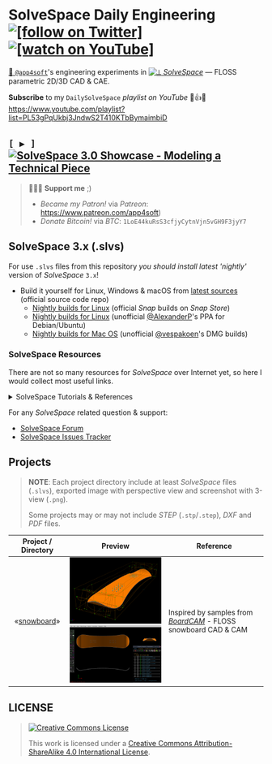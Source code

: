 # SolveSpace Daily Engineering [![`[follow on Twitter]`](https://img.shields.io/twitter/follow/app4soft?style=social&logo=twitter)](https://twitter.com/search?q=solvespace+OR+%23dailysolvespace+from%3Aapp4soft) [![`[watch on YouTube]`](https://img.shields.io/youtube/views/1uZgUpjTg18?style=social&logo=youtube)](https://www.youtube.com/playlist?list=PL53gPqUkbj3JndwS2T410KTbBymaimbiD)

[👷 `@app4soft`](https://twitter.com/app4soft)'s engineering experiments in [![⟂](https://raw.githubusercontent.com/solvespace/solvespace/master/res/freedesktop/solvespace-24x24.png) *SolveSpace*](https://solvespace.com) — FLOSS parametric 2D/3D CAD &amp; CAE.

**Subscribe** to my `DailySolveSpace` *playlist on YouTube* 🔔👍💬 https://www.youtube.com/playlist?list=PL53gPqUkbj3JndwS2T410KTbBymaimbiD

## `[ ▶️ ]` [![SolveSpace 3.0 Showcase - Modeling a Technical Piece](https://i.ytimg.com/vi/1uZgUpjTg18/hqdefault.jpg)](https://youtu.be/1uZgUpjTg18)

> 💸🔀🚀 **Support me** ;)
>
> - *Became my Patron!* via *Patreon*: https://www.patreon.com/app4soft)
> - *Donate Bitcoin!* via *BTC*: `1LoE44kuRsS3cfjyCytnVjn5vGH9F3jyY7`

## SolveSpace 3.x (.slvs)

For use `.slvs` files from this repository *you should install latest 'nightly'* version of *SolveSpace* `3.x`!

- Build it yourself for Linux, Windows & macOS from [latest sources](https://github.com/solvespace/solvespace/tree/master) (official source code repo)
  - [Nightly builds for Linux](https://snapcraft.io/solvespace) (official *Snap* builds on *Snap Store*)
  - [Nightly builds for Linux](https://notesalexp.org) (unofficial [@AlexanderP](http://github.com/alexanderp)'s PPA for Debian/Ubuntu)
  - [Nightly builds for Mac OS](https://github.com/vespakoen/solvespace/releases) (unofficial [@vespakoen](https://github.com/vespakoen)'s DMG builds)

### SolveSpace Resources

There are not so many resources for *SolveSpace* over Internet yet, so here I would collect most useful links.

<details>
  <summary>SolveSpace Tutorials & References</summary>

*In English:*

- http://solvespace.com
  - http://solvespace.com/features.pl
  - http://solvespace.com/tutorial.pl
  - http://solvespace.com/ref.pl
  - http://solvespace.com/tech.pl
  - http://solvespace.com/examples.pl
- https://solvespace.readthedocs.io/en/latest/
- http://www.farwire.net/SolveSpace-LearningGuide.htm

*In Russian:*

- https://habr.com/ru/post/324160/
  - https://habr.com/ru/post/324514/
  - https://habr.com/ru/post/325770/
  - https://habr.com/ru/post/335962/
- http://www.craftingbe.org/CAD/solvespace_rises.html ([mirror](https://crafting.be/2017/08/solvespace-rises/))

</details>

For any *SolveSpace* related question & support: 

- [SolveSpace Forum](http://solvespace.com/forum.pl)
- [SolveSpace Issues Tracker](https://github.com/solvespace/solvespace/issues)

## Projects

> **NOTE**: Each project directory include at least *SolveSpace* files (`.slvs`), exported image with perspective view  and screenshot with 3-view (`.png`).
>
> Some projects may or may not include *STEP* (`.stp`/`.step`), *DXF* and *PDF* files.

| Project / Directory | Preview | Reference |
| :----: | :----: | ---- |
| «[snowboard](./snowboard)» | <img src="./snowboard/snowboard-1-slvs3.png" width="256"> <img src="./snowboard/snowboard-2-slvs3.png" width="256"> | Inspired by samples from [*BoardCAM*](https://github.com/BoardCAM/BoardCAM) - FLOSS snowboard CAD & CAM |

## LICENSE

> [![Creative Commons License](https://i.creativecommons.org/l/by-sa/4.0/88x31.png)](http://creativecommons.org/licenses/by-sa/4.0/)
>
> This work is licensed under a <a rel="license" href="http://creativecommons.org/licenses/by-sa/4.0/">Creative Commons Attribution-ShareAlike 4.0 International License</a>.
